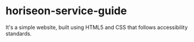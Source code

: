 # horiseon-service-guide
It's a simple website, built using HTML5 and CSS that follows accessibility standards.
